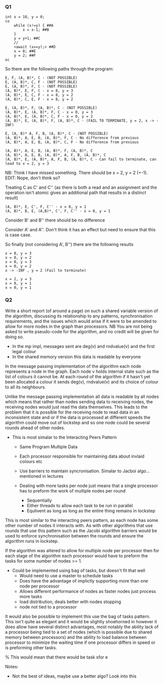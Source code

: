 ### Q1

    int x = 10, y = 0;
    co
        while (x!=y) { ##A
            x = x-1; ##B
        }
        y = y+1; ##C
        //
        <await (x==y);> ##D
        x = 8; ##E
        y = 2; ##F
    oc

So there are the following paths through the program:

    E, F, (A, B)*, C - (NOT POSSIBLE)
    E, (A, B)*, C, F - (NOT POSSIBLE)
    E, (A, B)*, F, C - (NOT POSSIBLE)
    (A, B)*, E, F, C - x = 8, y = 3
    (A, B)*, E, C, F - x = 8, y = 2
    (A, B)*, C, E, F - x = 8, y = 2

    E, (A, B)*, F, (A, B)*, C - (NOT POSSIBLE)
    (A, B)*, E, (A, B)*, F, C - x = 0, y = 3
    (A, B)*, E, (A, B)*, C, F - x = 0, y = 2
    (A, B)*, E, (A, B)*, F, (A, B)*, C - (FAIL TO TERMINATE, y = 2, x -> -INF)

    E, (A, B)* A, F, B, (A, B)*, C - (NOT POSSIBLE)
    (A, B)*, A, E, B, (A, B)*, F, C - No difference from previous
    (A, B)*, A, E, B, (A, B)*, C, F - No difference from previous

    (A, B)*, A, E, B, (A, B)*, F, (A, B)*, C
    (A, B)*, A, E, B, (A, B)*, A, F, B, (A, B)*, C
    (A, B)*, E, (A, B)*, A, F, B, (A, B)*, C - Can fail to terminate, can lead to x = 2, y = 3

NB: Think I have missed something. There should be x = 2, y = 2 (+-1). EDIT: Nope, don't think so?

Treating C as C' and C'' (as there is both a read and an assignment and the operation isn't atomic gives an additional path that results in a distinct result)

    (A, B)*, E, C', F, C'' - x = 8, y = 1
    (A, B)*, B, E, (A,B)*, C', F, C'' - x = 0, y = 1

Consider B' and B'' there should be no difference

Consider A' and A''. Don't think it has an effect but need to ensure that this is case case.



So finally (not considering A', B'') there are the following results

    x = 8, y = 3
    x = 8, y = 2
    x = 0, y = 3
    x = 0, y = 2
    x -> -INF , y = 2 (Fail to terminate)

    x = 2, y = 3
    x = 8, y = 1
    x = 0, y = 1


### Q2

Write a short report (of around a page) on such a shared variable version of the
algorithm, discussing its relationship to any patterns, synchronisation requirements,
and the issues which would arise if it were to be amended to allow for more nodes in
the graph than processors. NB You are not being asked to write pseudo-code for the
algorithm, and no credit will be given for doing so.

 * In the mp impl, messages sent are deg(v) and rndvalue(v) and the first legal colour
 * In the shared memory version this data is readable by everyone

In the message passing implementation of the algorithm each node represents a node in the graph. Each node v holds internal state such as the list of colours it cannot be. At each round of the algorithm if it hasn't yet been allocated a colour it sends deg(v), rndvalue(v) and its choice of colour to all its neighbours.

Unlike the message passing implementation all data is readable by all nodes which means that rather than nodes sending data to receiving nodes, the receiving nodes would just read the data themselves. This leads to the problem that it is possible for the receiving node to read data in an inconsistent state and or if the data is processed at different speeds the algorithm could move out of lockstep and so one node could be several rounds ahead of other nodes.

 * This is most simalar to the Interacting Peers Pattern
    * Same Program Multiple Data
    * Each processor responsible for maintaining data about invlaid colours etc
    * Use barriers to maintain syncronisation. Simalar to Jacboi algo... mentioned in lectures 

    * Dealing with more tasks per node just means that a single processor has to preform the work of multiple nodes per round
       * Sequentially
       * Either threads to allow each task to be run in parallel
       * Equlivent as long as long as the entire thing remains in lockstep

This is most similar to the interacting peers pattern, as each node has some other number of nodes it interacts with. As with other algorithms that use rounds that use this pattern such as the Jacobi algorithm barriers would be used to enforce synchronisation between the rounds and ensure the algorithm runs in lockstep.

If the algorithm was altered to allow for multiple node per processor then for each stage of the algorithm each processor would have to preform the tasks for some number of nodes >= 1. 

 * Could be implemented using bag of tasks, but doesn't fit that well
    * Would need to use a master to schedule tasks
    * Does have the advantage of implictly supporting more than one node per processor
    * Allows different performance of nodes as faster nodes just process more tasks
    * load distribution, deals better with nodes stopping
    * node not tied to a processor

It would also be possible to implement this use the bag of tasks pattern. This isn't quite as elegant and it would be slightly shoehorned in however it does allow have several distinct advantages, most notably the ability lack of a processor being tied to a set of nodes (which is possible due to shared memory between processors) and the ability to load balance between processor to minimize the waiting time if one processor differs in speed or is preforming other tasks.

% This would mean that there would be task sfor e

Notes:

 * Not the best of ideas, maybe use a better algo? Look into this

